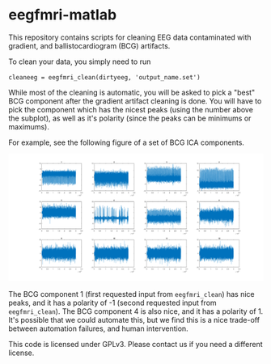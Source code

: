 # eegfmri-matlab

This repository contains scripts for cleaning EEG data contaminated with gradient, and ballistocardiogram (BCG) artifacts.

To clean your data, you simply need to run
```
cleaneeg = eegfmri_clean(dirtyeeg, 'output_name.set')
```

While most of the cleaning is automatic, you will be asked to pick a "best" BCG component after the gradient artifact cleaning is done. You will have to pick the component which has the nicest peaks (using the number above the subplot), as well as it's polarity (since the peaks can be minimums or maximums).

For example, see the following figure of a set of BCG ICA components.

![BCG Components](bcg_comps.png)

The BCG component 1 (first requested input from `eegfmri_clean`) has nice peaks, and it has a polarity of -1 (second requested input from `eegfmri_clean`). The BCG component 4 is also nice, and it has a polarity of 1. It's possible that we could automate this, but we find this is a nice trade-off between automation failures, and human intervention.

This code is licensed under GPLv3. Please contact us if you need a different license.
